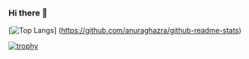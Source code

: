 ### Hi there 👋

[![Top Langs](https://github-readme-stats.vercel.app/api/top-langs/?username=iwagoro&layout=compact)]
(https://github.com/anuraghazra/github-readme-stats)

[![trophy](https://github-profile-trophy.vercel.app/?username=iwagoro&theme=oldie&column=7
)](https://github.com/ryo-ma/github-profile-trophy)
